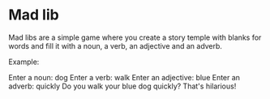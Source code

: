 # Mad lib

Mad libs are a simple game where you create a story temple with blanks for words and fill it with a noun, a verb, an adjective and an adverb.

Example:

Enter a noun: dog
Enter a verb: walk
Enter an adjective: blue
Enter an adverb: quickly
Do you walk your blue dog quickly? That's hilarious!
